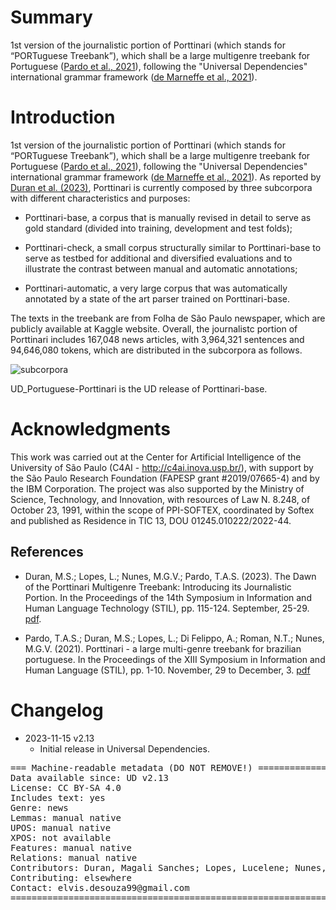 # Summary

1st version of the journalistic portion of Porttinari (which stands for “PORTuguese Treebank”), which shall be a large multigenre treebank for Portuguese ([Pardo et al., 2021](https://sol.sbc.org.br/index.php/stil/article/view/17778/17612)), following the "Universal Dependencies" international grammar framework ([de Marneffe et al., 2021](https://aclanthology.org/2021.cl-2.11/)).

# Introduction

1st version of the journalistic portion of Porttinari (which stands for “PORTuguese Treebank”), which shall be a large multigenre treebank for Portuguese ([Pardo et al., 2021](https://sol.sbc.org.br/index.php/stil/article/view/17778/17612)), following the "Universal Dependencies" international grammar framework ([de Marneffe et al., 2021](https://aclanthology.org/2021.cl-2.11/)). As reported by [Duran et al. (2023)](https://sol.sbc.org.br/index.php/stil/article/view/25443/25264), Porttinari is currently composed by three subcorpora with different characteristics and purposes:

* Porttinari-base, a corpus that is manually revised in detail to serve as gold standard (divided into training, development and test folds);

* Porttinari-check, a small corpus structurally similar to Porttinari-base to serve as testbed for additional and diversified evaluations and to illustrate the contrast between manual and automatic annotations;

* Porttinari-automatic, a very large corpus that was automatically annotated by a state of the art parser trained on Porttinari-base.

The texts in the treebank are from Folha de São Paulo newspaper, which are publicly available at Kaggle website. Overall, the journalistc portion of Porttinari includes 167,048 news articles, with 3,964,321 sentences and 94,646,080 tokens, which are distributed in the subcorpora as follows.

![subcorpora](https://github.com/UniversalDependencies/UD_Portuguese-Porttinari/assets/41649292/0eb597a6-4b41-49e6-b360-3afed709ad13)

UD_Portuguese-Porttinari is the UD release of Porttinari-base.

# Acknowledgments

This work was carried out at the Center for Artificial Intelligence of the University of São Paulo (C4AI - http://c4ai.inova.usp.br/), with support by the São Paulo Research Foundation (FAPESP grant #2019/07665-4) and by the IBM Corporation. The project was also supported by the Ministry of Science, Technology, and Innovation, with resources of Law N. 8.248, of October 23, 1991, within the scope of PPI-SOFTEX, coordinated by Softex and published as Residence in TIC 13, DOU 01245.010222/2022-44.

## References

* Duran, M.S.; Lopes, L.; Nunes, M.G.V.; Pardo, T.A.S. (2023). The Dawn of the Porttinari Multigenre Treebank: Introducing its Journalistic Portion. In the Proceedings of the 14th Symposium in Information and Human Language Technology (STIL), pp. 115-124. September, 25-29. [pdf](https://sol.sbc.org.br/index.php/stil/article/view/25443/25264).

* Pardo, T.A.S.; Duran, M.S.; Lopes, L.; Di Felippo, A.; Roman, N.T.; Nunes, M.G.V. (2021). Porttinari - a large multi-genre treebank for brazilian portuguese. In the Proceedings of the XIII Symposium in Information and Human Language (STIL), pp. 1-10. November, 29 to December, 3. [pdf](https://sol.sbc.org.br/index.php/stil/article/view/17778/17612)

# Changelog

* 2023-11-15 v2.13
  * Initial release in Universal Dependencies.


<pre>
=== Machine-readable metadata (DO NOT REMOVE!) ================================
Data available since: UD v2.13
License: CC BY-SA 4.0
Includes text: yes
Genre: news
Lemmas: manual native
UPOS: manual native
XPOS: not available
Features: manual native
Relations: manual native
Contributors: Duran, Magali Sanches; Lopes, Lucelene; Nunes, Maria das Graças Volpe; Pardo, Thiago Alexandre Salgueiro
Contributing: elsewhere
Contact: elvis.desouza99@gmail.com
===============================================================================
</pre>
